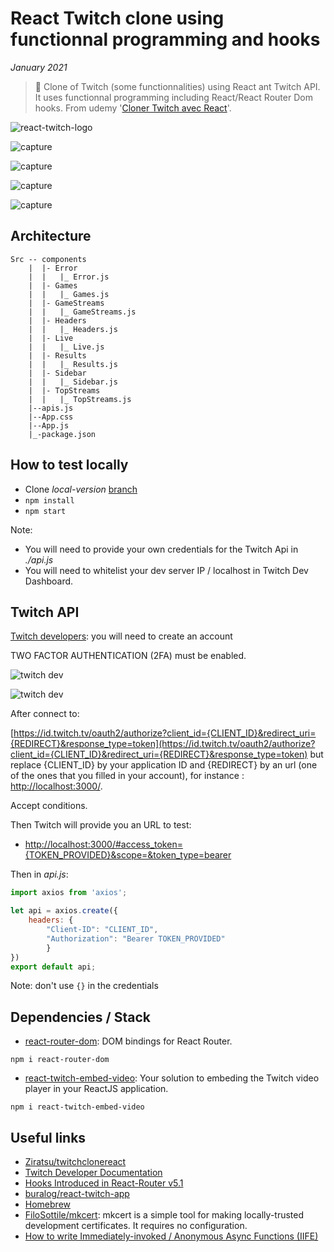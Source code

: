 # React Twitch clone using functionnal programming and hooks

*January 2021*

> 🔨 Clone of Twitch (some functionnalities) using React ant Twitch API. It uses functionnal programming including React/React Router Dom hooks. From udemy '[Cloner Twitch avec React](https://www.udemy.com/course/cloner-twitch-avec-react/)'.


![react-twitch-logo](_readme-img/react-twitch-logo.png)

![capture](_readme-img/capture-01.jpg)

![capture](_readme-img/capture-02.jpg)

![capture](_readme-img/capture-03.jpg)

![capture](_readme-img/capture-04.jpg)

## Architecture

````
Src -- components
    |  |- Error
    |  |   |_ Error.js
    |  |- Games
    |  |   |_ Games.js
    |  |- GameStreams
    |  |   |_ GameStreams.js
    |  |- Headers
    |  |   |_ Headers.js
    |  |- Live
    |  |   |_ Live.js
    |  |- Results
    |  |   |_ Results.js
    |  |- Sidebar
    |  |   |_ Sidebar.js
    |  |- TopStreams
    |  |   |_ TopStreams.js
    |--apis.js
    |--App.css
    |--App.js
    |_-package.json
````

## How to test locally

- Clone *local-version* [branch](https://github.com/Raigyo/react-hooks-twitch-clone/tree/local-version)
- `npm install`
- `npm start`

Note:
- You will need to provide your own credentials for the Twitch Api in *./api.js*
- You will need to whitelist your dev server IP / localhost in Twitch Dev Dashboard.

## Twitch API

[Twitch developers](https://dev.twitch.tv/): you will need to create an account

TWO FACTOR AUTHENTICATION (2FA) must be enabled.

![twitch dev](_readme-img/twitch-dev-01.png)

![twitch dev](_readme-img/twitch-dev-02.png)

After connect to:

[https://id.twitch.tv/oauth2/authorize?client_id={CLIENT_ID}&redirect_uri={REDIRECT}&response_type=token](https://id.twitch.tv/oauth2/authorize?client_id={CLIENT_ID}&redirect_uri={REDIRECT}&response_type=token) but replace {CLIENT_ID} by your application ID and {REDIRECT} by an url (one of the ones that you filled in your account), for instance : [http://localhost:3000/](http://localhost:3000/).

Accept conditions.

Then Twitch will provide you an URL to test:

- [http://localhost:3000/#access_token={TOKEN_PROVIDED}&scope=&token_type=bearer](http://localhost:3000/#access_token={TOKEN_PROVIDED}&scope=&token_type=bearer)

Then in *api.js*:

````js
import axios from 'axios';

let api = axios.create({
    headers: {
        "Client-ID": "CLIENT_ID",
        "Authorization": "Bearer TOKEN_PROVIDED"
        }
})
export default api;
````

Note: don't use `{}` in the credentials

## Dependencies / Stack

- [react-router-dom](https://www.npmjs.com/package/react-router-dom): DOM bindings for React Router.

`npm i react-router-dom`

- [react-twitch-embed-video](https://www.npmjs.com/package/react-twitch-embed-video): Your solution to embeding the Twitch video player in your ReactJS application.

`npm i react-twitch-embed-video`

## Useful links
- [Ziratsu/twitchclonereact](https://github.com/Ziratsu/twitchclonereact)
- [Twitch Developer Documentation](https://dev.twitch.tv/docs)
- [Hooks Introduced in React-Router v5.1](https://dev.to/finallynero/hooks-introduced-in-react-router-v5-1-7g8)
- [buralog/react-twitch-app](https://github.com/buralog/react-twitch-app)
- [Homebrew](https://brew.sh/)
- [FiloSottile/mkcert](https://github.com/FiloSottile/mkcert): mkcert is a simple tool for making locally-trusted development certificates. It requires no configuration.
- [How to write Immediately-invoked / Anonymous Async Functions (IIFE)](https://usefulangle.com/post/248/javascript-async-anonymous-function-iife#:~:text=Immediately%2Dinvoked%20%2F%20anonymous%20async%20functions%20are%20a%20way%20to%20use,without%20polluting%20the%20global%20namespace.)